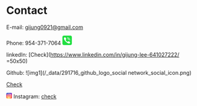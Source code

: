 # Contact

E-mail: gijung0921@gmail.com 

Phone: 954-371-7064 <img src="/_data/phone.svg" width="25" height="25">

linkedIn: [Check](https://www.linkedin.com/in/gijung-lee-641027222/ =50x50)

Github: 
![img1](/_data/291716_github_logo_social network_social_icon.png) 

[Check](https://github.com/GijungLee/)

<img src="/_data/instagram.svg" width="15" height="15"> Instagram: [check](https://www.instagram.com/gijung0921/)
